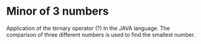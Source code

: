 # Minor of 3 numbers

Application of the ternary operator (?) In the JAVA language. The comparison of three different numbers is used to find the smallest number.
